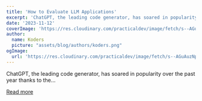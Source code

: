 ```yaml
---
title: 'How to Evaluate LLM Applications'
excerpt: 'ChatGPT, the leading code generator, has soared in popularity over the past year thanks to the...'
date: '2023-11-12'
coverImage: 'https://res.cloudinary.com/practicaldev/image/fetch/s--AGuAuzNp--/c_imagga_scale,f_auto,fl_progressive,h_420,q_auto,w_1000/https://dev-to-uploads.s3.amazonaws.com/uploads/articles/5mplo6fhc7w57vx2n67k.png'
author:
  name: Koders
  picture: "assets/blog/authors/koders.png"
ogImage:
  url: 'https://res.cloudinary.com/practicaldev/image/fetch/s--AGuAuzNp--/c_imagga_scale,f_auto,fl_progressive,h_420,q_auto,w_1000/https://dev-to-uploads.s3.amazonaws.com/uploads/articles/5mplo6fhc7w57vx2n67k.png'
---
```


ChatGPT, the leading code generator, has soared in popularity over the past year thanks to the...

[Read more](https://dev.to/guybuildingai/how-to-evaluate-llm-applications-5c92)
